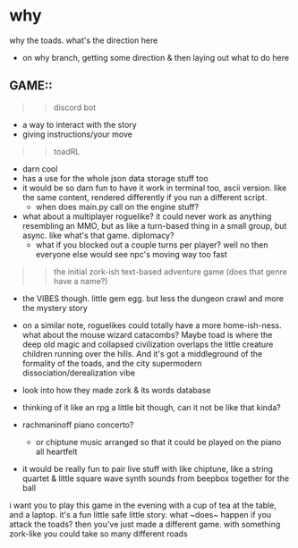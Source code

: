 # why
why the toads. what's the direction here
- on why branch, getting some direction & then laying out what to do here

## GAME::
>> discord bot
   - a way to interact with the story
   - giving instructions/your move
>> toadRL
   - darn cool
   - has a use for the whole json data storage stuff too
   - it would be so darn fun to have it work in terminal too, ascii version. like the same content, rendered differently if you run a different script.
     - when does main.py call on the engine stuff?
   - what about a multiplayer roguelike? it could never work as anything resembling an MMO, but as like a turn-based thing in a small group, but async. like what's that game. diplomacy?
     - what if you blocked out a couple turns per player? well no then everyone else would see npc's moving way too fast
>> the initial zork-ish text-based adventure game (does that genre have a name?)
   - the VIBES though. little gem egg. but less the dungeon crawl and more the mystery story
   - on a similar note, roguelikes could totally have a more home-ish-ness. what about the mouse wizard catacombs? Maybe toad is where the deep old magic and collapsed civilization overlaps the little creature children running over the hills. And it's got a middleground of the formality of the toads, and the city supermodern dissociation/derealization vibe
   - look into how they made zork & its words database



- thinking of it like an rpg a little bit though, can it not be like that kinda?

- rachmaninoff piano concerto?
  - or chiptune music arranged so that it could be played on the piano all heartfelt
- it would be really fun to pair live stuff with like chiptune, like a string quartet & little square wave synth sounds from beepbox together for the ball



i want you to play this game in the evening with a cup of tea at the table, and a laptop. it's a fun little safe little story. what ~does~ happen if you attack the toads? then you've just made a different game. with something zork-like you could take so many different roads